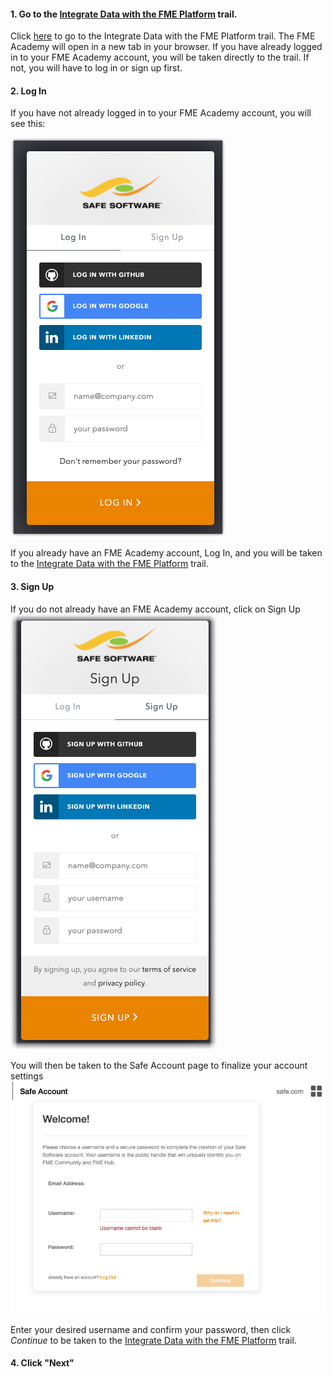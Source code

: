 <head><base target="_blank"> </head>

#### 1. Go to the [Integrate Data with the FME Platform](https://safe.my.trailhead.com/en/content/safe/trails/integrate-data-with-the-fme-platform) trail.
Click [here](https://safe.my.trailhead.com/en/content/safe/trails/integrate-data-with-the-fme-platform) to go to the Integrate Data with the FME Platform trail. The FME Academy will open in a new tab in your browser.
If you have already logged in to your FME Academy account, you will be taken directly to the trail. If not, you will have to log in or sign up first.

#### 2. Log In
If you have not already logged in to your FME Academy account, you will see this:

![Log In](log-in.png)

If you already have an FME Academy account, Log In, and you will be taken to the [Integrate Data with the FME Platform](https://safe.my.trailhead.com/en/content/safe/trails/integrate-data-with-the-fme-platform) trail.

#### 3. Sign Up
If you do not already have an FME Academy account, click on Sign Up\
![Sign Up](sign-up.png)

You will then be taken to the Safe Account page to finalize your account settings\
![Safe Account](safe-account.png)

Enter your desired username and confirm your password, then click *Continue* to be taken to the [Integrate Data with the FME Platform](https://safe.my.trailhead.com/en/content/safe/trails/integrate-data-with-the-fme-platform) trail.

#### 4. Click "Next"
